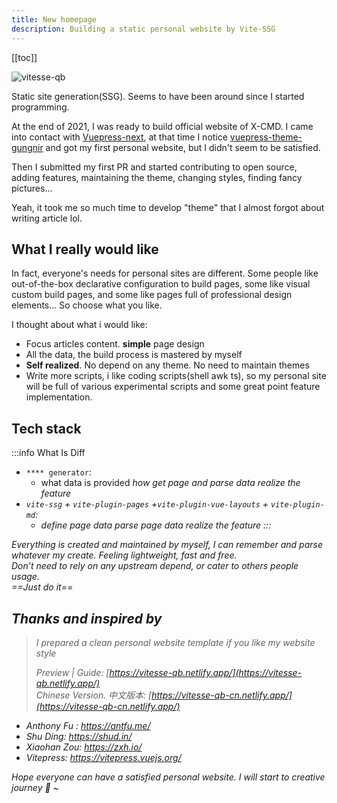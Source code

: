 ```yaml
---
title: New homepage
description: Building a static personal website by Vite-SSG
---
```


[[toc]]

![vitesse-qb](/image/vitesse-qb.svg) <!-- <size="180"> <class="m-auto"> <!> -->

Static site generation(SSG). Seems to have been around since I started programming.

At the end of 2021, I was ready to build official website of X-CMD. I came into contact with [Vuepress-next](https://github.com/vuepress/vuepress-next), at that time I notice [vuepress-theme-gungnir](https://github.com/Renovamen/vuepress-theme-gungnir)
and got my first personal website, but I didn't seem to be satisfied.

Then I submitted my first PR and started contributing to open source, adding features, maintaining the theme, changing styles, finding fancy pictures...

Yeah, it took me so much time to develop "theme" that I almost forgot about writing article lol.

## What I really would like

In fact, everyone's needs for personal sites are different. Some people like out-of-the-box declarative configuration to build pages, some like visual custom build pages, and some like pages full of professional design elements... So choose what you like.

I thought about what i would like:
- Focus articles content. **simple** page design
- All the data, the build process is mastered by myself
- **Self realized**. No depend on any theme. No need to maintain themes
- Write more scripts, i like coding scripts(shell awk ts), so my personal site will be full of various experimental scripts and some great point feature implementation.


## Tech stack

:::info What Is Diff
- `**** generator`:
  - what data is provided <i class="text-c-fgDeeper i-material-symbols:keyboard-double-arrow-right" /> how get page and parse data <i class="text-c-fgDeeper i-material-symbols:keyboard-double-arrow-right" /> realize the feature
- `vite-ssg` + `vite-plugin-pages` +`vite-plugin-vue-layouts` + `vite-plugin-md`:
  - define page data <i class="text-c-fgDeeper i-material-symbols:keyboard-double-arrow-right" />parse page data <i class="text-c-fgDeeper i-material-symbols:keyboard-double-arrow-right" /> realize the feature
:::

Everything is created and maintained by myself, I can remember and parse whatever my create. Feeling lightweight, fast and free.<br>
Don’t need to rely on any upstream depend, or cater to others people usage.<br>
==Just do it==

## Thanks and inspired by

> I prepared a clean personal website template if you like my website style
>
> Preview | Guide: [https://vitesse-qb.netlify.app/](https://vitesse-qb.netlify.app/) <br>
> Chinese Version. 中文版本: [https://vitesse-qb-cn.netlify.app/](https://vitesse-qb-cn.netlify.app/)


- Anthony Fu : https://antfu.me/
- Shu Ding: https://shud.in/
- Xiaohan Zou: https://zxh.io/
- Vitepress: https://vitepress.vuejs.org/


Hope everyone can have a satisfied personal website. I will start to creative journey 🤗 ~
